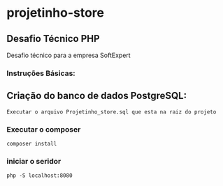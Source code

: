 # projetinho-store

## Desafio Técnico PHP
Desafio técnico para a empresa SoftExpert

### Instruções Básicas:

## Criação do banco de dados PostgreSQL:
```
Executar o arquivo Projetinho_store.sql que esta na raiz do projeto
```

### Executar o composer
```
composer install
```
### iniciar o seridor
```
php -S localhost:8080
```

